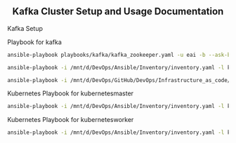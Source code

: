 <h2 align="center">
Kafka Cluster Setup and Usage Documentation
</h2>

Kafka Setup

Playbook for kafka

```bash
ansible-playbook playbooks/kafka/kafka_zookeeper.yaml -u eai -b --ask-become-pass
```
```bash
ansible-playbook -i /mnt/d/DevOps/Ansible/Inventory/inventory.yaml -l kubernetesnodes -u eai -b --ask-become-pass /mnt/d/DevOps/Ansible/Playbook/Kubernetes/bootstrap.yaml

ansible-playbook -i /mnt/d/DevOps/GitHub/DevOps/Infrastructure_as_code/Ansible/Testing/Local/Inventory/inventory.yaml /mnt/d/DevOps/GitHub/DevOps/Infrastructure_as_code/Ansible/Testing/Local/Playbook/Kubernetes/bootstrap.yaml -u eai
```
Kubernetes Playbook for kubernetesmaster
```bash
ansible-playbook -i /mnt/d/DevOps/Ansible/Inventory/inventory.yaml -l kubernetesmaster -u eai -b --ask-become-pass /mnt/d/DevOps/Ansible/Playbook/Kubernetes/bootstrap_kmaster.yaml
```
Kubernetes Playbook for kubernetesworker
```bash
ansible-playbook -i /mnt/d/DevOps/Ansible/Inventory/inventory.yaml -l kubernetesworker -u eai -b --ask-become-pass /mnt/d/DevOps/Ansible/Playbook/Kubernetes/bootstrap_kworker.yaml
```
